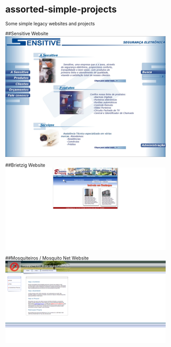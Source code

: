 # assorted-simple-projects
Some simple legacy websites and projects

##Sensitive Website
![Sensitive](/sensitive/screenshot/SENSITIVE.jpg)

##Brietzig Website
![Brietzig](/brietzig/screenshots/Brietzig%20Imobiliária%20-%20IMÓVEIS%20INDUSTRIAIS%2C%20comerciais%20e%20residenciais%20na%20região%20de%20Joinville-SC.png)

##Mosquiteiros / Mosquito Net Website
![Mosquiteiros](/mosquiteiros/screenshots/Mosquiteiro%20Casal%20Solteiro%20e%20Beliche.png)
